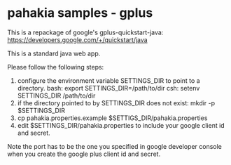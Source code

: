 pahakia samples - gplus
==

This is a repackage of google's gplus-quickstart-java: https://developers.google.com/+/quickstart/java

This is a standard java web app.

Please follow the following steps:

1. configure the environment variable SETTINGS_DIR to point to a directory.
   bash: export SETTINGS_DIR=/path/to/dir
   csh:  setenv SETTINGS_DIR /path/to/dir
2. if the directory pointed to by SETTINGS_DIR does not exist: 
   mkdir -p $SETTINGS_DIR
3. cp pahakia.properties.example $SETTIGS_DIR/pahakia.properties
4. edit $SETTINGS_DIR/pahakia.properties to include your google client id and secret.

Note the port has to be the one you specified in google developer console when you create the google plus client id and secret.
